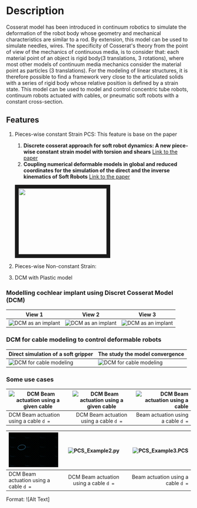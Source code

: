 # Description

Cosserat model has been introduced in continuum robotics to simulate the deformation of the robot body whose geometry
and mechanical characteristics are similar to a rod.
By extension, this model can be used to simulate needles, wires.
The specificity of Cosserat's theory from the point of view of the mechanics of continuous media, is to consider that: each material point
of an object is rigid body(3 translations, 3 rotations), where most other models of continuum media mechanics consider
the material point as particles (3 translations).
For the modeling of linear structures, it is therefore possible to find a framework very close to the articulated solids with a series
of rigid body whose relative position is defined by a strain state.
This model can be used to model and control concentric tube robots, continuum robots actuated with cables, or pneumatic soft robots
with a constant cross-section.

## Features

1. Pieces-wise constant Strain PCS: This feature is base on the paper
   1. __Discrete cosserat approach for soft robot dynamics: A new piece-wise constant strain model with torsion and shears__ [Link to the paper](https://ieeexplore.ieee.org/document/7759808)
   2. __Coupling numerical deformable models in global and reduced coordinates for the simulation of the direct and the inverse kinematics of Soft Robots__ [Link to the paper](https://hal.archives-ouvertes.fr/hal-03192168/document)

   <a href="https://www.youtube.com/embed/qwzKAgw31pU" target="_blank"><img src="https://www.youtube.com/embed/qwzKAgw31pU/0.jpg" alt="" width="240" height="180" border="10" /></a>

2. Pieces-wise Non-constant Strain:
3. DCM with Plastic model

### Modelling cochlear implant using Discret Cosserat Model (DCM)

| View 1                                                                                      | View 2                                                                                      | View 3                                                                                      |
|---------------------------------------------------------------------------------------------|---------------------------------------------------------------------------------------------|---------------------------------------------------------------------------------------------|
| <img src="/doc/images/multiSectionWithColorMap1.png" width="300" title="DCM as an implant"> | <img src="/doc/images/multiSectionWithColorMap2.png" width="300" title="DCM as an implant"> | <img src="/doc/images/multiSectionWithColorMap3.png" width="300" title="DCM as an implant"> |

### DCM for cable modeling to control deformable robots

|Direct simulation of a soft gripper | The study the model convergence |
|--- | --- |
|<img src="/scenes/mesh/cosseratgripper_2.png" width="400" title="DCM for cable modeling"> | <img src="/doc/images/tenCossseratSections.png" width="400" title="DCM for cable modeling ">|

### Some use cases

| <img src="/doc/images/actuationConstraint_2.png" width="300" title="DCM Beam actuation using a given cable">     | <img src="doc/images/circleActuationConstraint.png" width="300" title="DCM Beam actuation using a given cable">           | <img src="/doc/images/actuationConstraint_1.png" width="300" title="DCM Beam actuation using a cable">  |
| ------------- |:-------------:| -----:|
| DCM Beam actuation using a cable ```d =``` | DCM Beam actuation using a cable ```d =```| Beam actuation using a cable ```d =```|


| <img src="./doc/images/example1.gif" width="300" title="PCS_Example1.py ">     | <img src="./doc/images/example2.gif" widt="300" title="PCS_Example2.py">    | <img src="./doc/images/example2.gif" width="300" title="PCS_Example3.PCS">  |
| ------------- |:-------------:| -----:|
| DCM Beam actuation using a cable ```d =``` | DCM Beam actuation using a cable ```d =```| Beam actuation using a cable ```d =```|


Format: ![Alt Text]